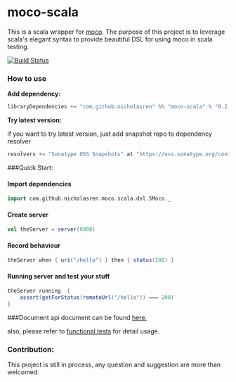 moco-scala
==========

This is a scala wrapper for [moco](https://github.com/dreamhead/moco).
The purpose of this project is to leverage scala's elegant syntax to provide beautiful DSL for using moco in scala testing.

[![Build Status](https://travis-ci.org/nicholasren/moco-scala.svg?branch=master)](https://travis-ci.org/nicholasren/moco-scala)

### How to use

__Add dependency:__
```sbt
libraryDependencies += "com.github.nicholasren" %% "moco-scala" % "0.2.2"
```
__Try latest version:__

if you want to try latest version, just add snapshot repo to dependency resolver

```scala
resolvers += "Sonatype OSS Snapshots" at "https://oss.sonatype.org/content/repositories/snapshots"
```

###Quick Start:

#### Import dependencies
```scala
import com.github.nicholasren.moco.scala.dsl.SMoco._
```

#### Create server
```scala
val theServer = server(8080)
```

#### Record behaviour
```scala
theServer when { uri("/hello") } then { status(200) }
```

#### Running server and test your stuff

```scala
theServer running  {
    assert(getForStatus(remoteUrl("/hello")) === 200)
}
```

###Document
api document can be found [here.](doc/api.md)

also, please refer to [functional tests](https://github.com/nicholasren/moco-scala/tree/master/src/test/scala/features) for detail usage.

### Contribution:
This project is still in process, any question and suggestion are more than welcomed.
